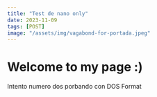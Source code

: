 ```yaml
---
title: "Test de nano only"
date: 2023-11-09
tags: [POST]
image: "/assets/img/vagabond-for-portada.jpeg"
---
```

# Welcome to my page :)
Intento numero dos porbando con DOS Format 
